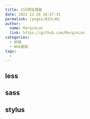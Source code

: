 ```yaml
---
title: CSS预处理器
date: 2022-12-26 16:57:15
permalink: /pages/833cd8/
author: 
  name: MarginLon
  link: https://github.com/MarginLon
categories: 
  - 前端
  - Web基础
tags: 
  - 
---
```


## less

## sass

## stylus
